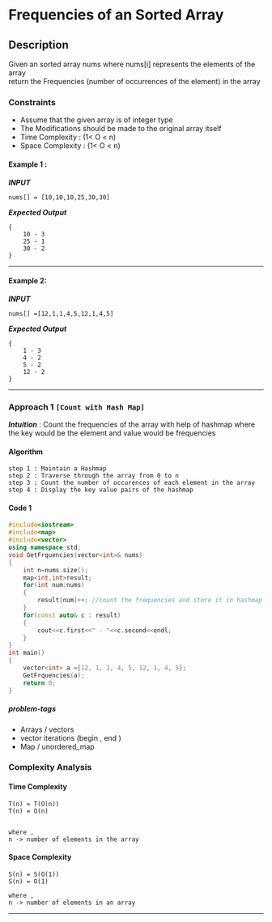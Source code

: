 # Frequencies of an Sorted Array
## Description
Given an sorted array nums where nums[i] represents the elements of the array
<br/>
return the Frequencies (number of occurrences of the element) in the array



### Constraints
- Assume that the given array is of integer type 
- The Modifications should be made to the original array itself
- Time Complexity : (1< O < n)
- Space Complexity : (1< O < n)


#### Example 1 :
***INPUT***
```
nums[] = [10,10,10,25,30,30]
```
***Expected Output***
```
{
    10 - 3
    25 - 1
    30 - 2
}
```
---

#### Example 2:
***INPUT***
```
nums[] =[12,1,1,4,5,12,1,4,5]
 ```
***Expected Output***
```
{
    1 - 3
    4 - 2
    5 - 2
    12 - 2
}
```
---


### Approach 1 `[Count with Hash Map]`
***Intuition*** : Count the frequencies of the array with help of hashmap where the key would be the element and value would be frequencies
#### Algorithm
```
step 1 : Maintain a Hashmap
step 2 : Traverse through the array from 0 to n
step 3 : Count the number of occurences of each element in the array
step 4 : Display the key value pairs of the hashmap

```
#### Code 1
```cpp
#include<iostream>
#include<map>
#include<vector>
using namespace std;
void GetFrquencies(vector<int>& nums)
{
    int n=nums.size();
    map<int,int>result;
    for(int num:nums)
    {
        result[num]++; //count the frequencies and store it in hashmap with value as key and frequenciy as value
    }
    for(const auto& c : result)
    {
        cout<<c.first<<" - "<<c.second<<endl;
    }
}
int main()
{
    vector<int> a ={12, 1, 1, 4, 5, 12, 1, 4, 5};
    GetFrquencies(a);
    return 0;
}

```

##### problem-tags
- Arrays / vectors
- vector iterations (begin , end )
- Map / unordered_map
### Complexity Analysis
#### Time Complexity 
```
T(n) = T(O(n))
T(n) = O(n)


where ,
n -> number of elements in the array
```
#### Space Complexity 

```
S(n) = S(O(1))
S(n) = O(1)

where ,
n -> number of elements in an array 
```
---
